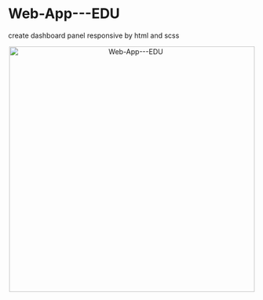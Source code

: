 # Web-App---EDU
create dashboard panel responsive by html and scss 
<p align="center"><a href="https://codepen.io/mazdevelop100/full/PoZrRBx" align="center"><img src="https://cdn.dribbble.com/users/702789/screenshots/8022670/media/81f1d737b17f81a9ac67678ef97a0415.png" alt="Web-App---EDU" border="0" width="500"></a></p>
